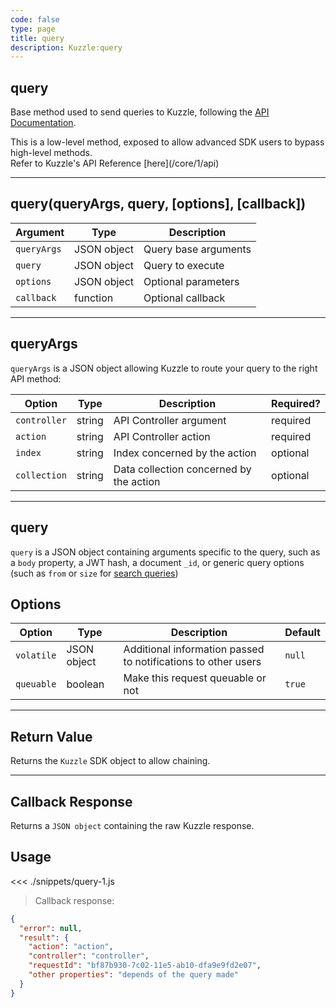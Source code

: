 ```yaml
---
code: false
type: page
title: query
description: Kuzzle:query
---
```


## query

Base method used to send queries to Kuzzle, following the [API Documentation](/core/1/api).

<div class="alert alert-warning">
This is a low-level method, exposed to allow advanced SDK users to bypass high-level methods.<br/>
Refer to Kuzzle's API Reference [here](/core/1/api)
</div>

---

## query(queryArgs, query, [options], [callback])

| Argument    | Type        | Description          |
| ----------- | ----------- | -------------------- |
| `queryArgs` | JSON object | Query base arguments |
| `query`     | JSON object | Query to execute     |
| `options`   | JSON object | Optional parameters  |
| `callback`  | function    | Optional callback    |

---

## queryArgs

`queryArgs` is a JSON object allowing Kuzzle to route your query to the right API method:

| Option       | Type   | Description                             | Required? |
| ------------ | ------ | --------------------------------------- | --------- |
| `controller` | string | API Controller argument                 | required  |
| `action`     | string | API Controller action                   | required  |
| `index`      | string | Index concerned by the action           | optional  |
| `collection` | string | Data collection concerned by the action | optional  |

---

## query

`query` is a JSON object containing arguments specific to the query, such as a `body` property, a JWT hash, a document `_id`, or generic query options (such as `from` or `size` for [search queries](/core/1/api/controllers/document/search/))

## Options

| Option     | Type        | Description                                                   | Default |
| ---------- | ----------- | ------------------------------------------------------------- | ------- |
| `volatile` | JSON object | Additional information passed to notifications to other users | `null`  |
| `queuable` | boolean     | Make this request queuable or not                             | `true`  |

---

## Return Value

Returns the `Kuzzle` SDK object to allow chaining.

---

## Callback Response

Returns a `JSON object` containing the raw Kuzzle response.

## Usage

<<< ./snippets/query-1.js

> Callback response:

```json
{
  "error": null,
  "result": {
    "action": "action",
    "controller": "controller",
    "requestId": "bf87b930-7c02-11e5-ab10-dfa9e9fd2e07",
    "other properties": "depends of the query made"
  }
}
```
